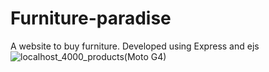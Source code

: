 # Furniture-paradise
A website to buy furniture. Developed using Express and ejs
![localhost_4000_products(Moto G4)](https://user-images.githubusercontent.com/50831617/149467328-d9ee12cb-0756-468d-8db4-95c6bd5b30b2.png)
